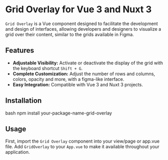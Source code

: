 # Grid Overlay for Vue 3 and Nuxt 3

`Grid Overlay` is a Vue component designed to facilitate the development and design of interfaces, allowing developers and designers to visualize a grid over their content, similar to the grids available in Figma.

## Features

- **Adjustable Visibility:** Activate or deactivate the display of the grid with the keyboard shortcut `Shift + G`.
- **Complete Customization:** Adjust the number of rows and columns, colors, opacity and more, with a figma-like interface.
- **Easy Integration:** Compatible with Vue 3 and Nuxt 3 projects.

## Installation

bash
npm install your-package-name-grid-overlay

## Usage

First, import the `Grid Overlay` component into your view/page or app.vue file.
Add `GridOverlay` to your `App.vue` to make it available throughout your application.
<template>
<div id="app">
<GridOverlay />
<!-- The rest of your application here -->
</div>
</template>
<script>
import GridOverlay from 'your-package-name-grid-overlay';
export default {
name: 'App',
components: {
GridOverlay
}
}
</script>
